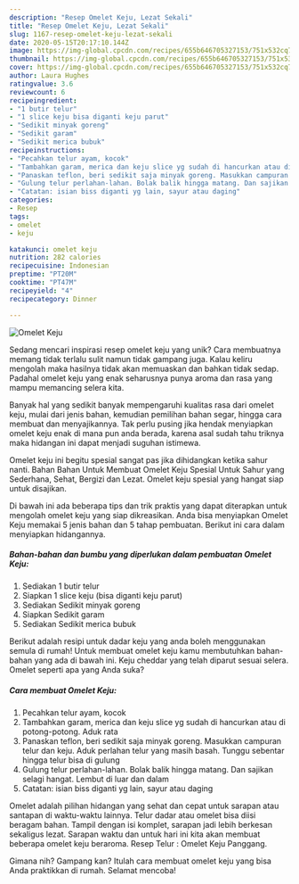 ```yaml
---
description: "Resep Omelet Keju, Lezat Sekali"
title: "Resep Omelet Keju, Lezat Sekali"
slug: 1167-resep-omelet-keju-lezat-sekali
date: 2020-05-15T20:17:10.144Z
image: https://img-global.cpcdn.com/recipes/655b646705327153/751x532cq70/omelet-keju-foto-resep-utama.jpg
thumbnail: https://img-global.cpcdn.com/recipes/655b646705327153/751x532cq70/omelet-keju-foto-resep-utama.jpg
cover: https://img-global.cpcdn.com/recipes/655b646705327153/751x532cq70/omelet-keju-foto-resep-utama.jpg
author: Laura Hughes
ratingvalue: 3.6
reviewcount: 6
recipeingredient:
- "1 butir telur"
- "1 slice keju bisa diganti keju parut"
- "Sedikit minyak goreng"
- "Sedikit garam"
- "Sedikit merica bubuk"
recipeinstructions:
- "Pecahkan telur ayam, kocok"
- "Tambahkan garam, merica dan keju slice yg sudah di hancurkan atau di potong-potong. Aduk rata"
- "Panaskan teflon, beri sedikit saja minyak goreng. Masukkan campuran telur dan keju. Aduk perlahan telur yang masih basah. Tunggu sebentar hingga telur bisa di gulung"
- "Gulung telur perlahan-lahan. Bolak balik hingga matang. Dan sajikan selagi hangat. Lembut di luar dan dalam"
- "Catatan: isian biss diganti yg lain, sayur atau daging"
categories:
- Resep
tags:
- omelet
- keju

katakunci: omelet keju 
nutrition: 282 calories
recipecuisine: Indonesian
preptime: "PT20M"
cooktime: "PT47M"
recipeyield: "4"
recipecategory: Dinner

---
```



![Omelet Keju](https://img-global.cpcdn.com/recipes/655b646705327153/751x532cq70/omelet-keju-foto-resep-utama.jpg)

Sedang mencari inspirasi resep omelet keju yang unik? Cara membuatnya memang tidak terlalu sulit namun tidak gampang juga. Kalau keliru mengolah maka hasilnya tidak akan memuaskan dan bahkan tidak sedap. Padahal omelet keju yang enak seharusnya punya aroma dan rasa yang mampu memancing selera kita.

Banyak hal yang sedikit banyak mempengaruhi kualitas rasa dari omelet keju, mulai dari jenis bahan, kemudian pemilihan bahan segar, hingga cara membuat dan menyajikannya. Tak perlu pusing jika hendak menyiapkan omelet keju enak di mana pun anda berada, karena asal sudah tahu triknya maka hidangan ini dapat menjadi suguhan istimewa.

Omelet keju ini begitu spesial sangat pas jika dihidangkan ketika sahur nanti. Bahan Bahan Untuk Membuat Omelet Keju Spesial Untuk Sahur yang Sederhana, Sehat, Bergizi dan Lezat. Omelet keju spesial yang hangat siap untuk disajikan.


Di bawah ini ada beberapa tips dan trik praktis yang dapat diterapkan untuk mengolah omelet keju yang siap dikreasikan. Anda bisa menyiapkan Omelet Keju memakai 5 jenis bahan dan 5 tahap pembuatan. Berikut ini cara dalam menyiapkan hidangannya.

<!--inarticleads1-->

##### Bahan-bahan dan bumbu yang diperlukan dalam pembuatan Omelet Keju:

1. Sediakan 1 butir telur
1. Siapkan 1 slice keju (bisa diganti keju parut)
1. Sediakan Sedikit minyak goreng
1. Siapkan Sedikit garam
1. Sediakan Sedikit merica bubuk


Berikut adalah resipi untuk dadar keju yang anda boleh menggunakan semula di rumah! Untuk membuat omelet keju kamu membutuhkan bahan-bahan yang ada di bawah ini. Keju cheddar yang telah diparut sesuai selera. Omelet seperti apa yang Anda suka? 

<!--inarticleads2-->

##### Cara membuat Omelet Keju:

1. Pecahkan telur ayam, kocok
1. Tambahkan garam, merica dan keju slice yg sudah di hancurkan atau di potong-potong. Aduk rata
1. Panaskan teflon, beri sedikit saja minyak goreng. Masukkan campuran telur dan keju. Aduk perlahan telur yang masih basah. Tunggu sebentar hingga telur bisa di gulung
1. Gulung telur perlahan-lahan. Bolak balik hingga matang. Dan sajikan selagi hangat. Lembut di luar dan dalam
1. Catatan: isian biss diganti yg lain, sayur atau daging


Omelet adalah pilihan hidangan yang sehat dan cepat untuk sarapan atau santapan di waktu-waktu lainnya. Telur dadar atau omelet bisa diisi beragam bahan. Tampil dengan isi komplet, sarapan jadi lebih berkesan sekaligus lezat. Sarapan waktu dan untuk hari ini kita akan membuat beberapa omelet keju beraroma. Resep Telur : Omelet Keju Panggang. 

Gimana nih? Gampang kan? Itulah cara membuat omelet keju yang bisa Anda praktikkan di rumah. Selamat mencoba!
